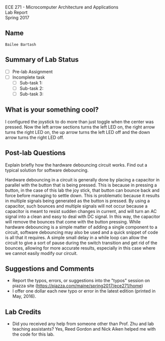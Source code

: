 ECE 271 - Microcomputer Architecture and Applications  
Lab Report  
Spring 2017     


Name 
-----------
```
Bailee Bartash
```

Summary of Lab Status
-------
- [ ] Pre-lab Assignment  
- [ ] Incomplete task  
    - [ ] Sub-task 1:   
    - [ ] Sub-task 2:   
    - [ ] Sub-task 3:   

What is your something cool?
-------
I configured the joystick to do more than just toggle when the center was pressed. Now the left arrow sections turns the left LED on, 
the right arrow turns the right LED on, the up arrow turns the left LED off and the down arrow turns the right LED off.

Post-lab Questions
-------
Explain briefly how the hardware debouncing circuit works. Find out a typical solution for software debouncing.

Hardware debouncing in a circuit is generally done by placing a capacitor in parallel with the button that is being pressed. This is because in
pressing a button, in the case of this lab the joy stick, that button can bounce back and force before managing to settle down. This is 
problematic because it results in multiple signals being generated as the button is pressed. By using a capacitor, such bounces and multiple
signals will not occur because a capacitor is meant to resist sudden changes in current, and will turn an AC signal into a clean and easy to deal
with DC signal. In this way, the capacitor will remove the bounces that come with the button pressing. While hardware debouncing is a simple 
matter of adding a single component to a circuit, software debouncing may also be used and a quick snippet of code is all that it requires. 
A simple small delay in a while loop can allow the circuit to give a sort of pause during the switch transition and get rid of the bounces, 
allowing for more accurate results, especially in this case where we cannot easily modify our circuit.

Suggestions and Comments
-------
* Report the typos, errors, or suggestions into the "typos" session on piazza site (https://piazza.com/maine/spring2017/ece271/home)
* I offer one dollar each new typo or error in the latest edition (printed in May, 2016).

Lab Credits
-------
* Did you received any help from someone other than Prof. Zhu and lab teaching assistants?
Yes, Reed Gordon and Nick Aiken helped me with the code for this lab.
